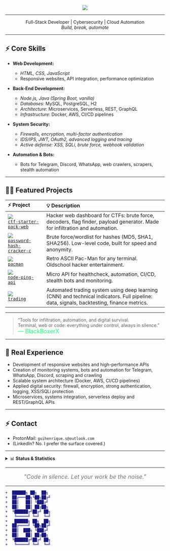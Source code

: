 <p align="center"><img src="https://skillicons.dev/icons?i=python,java,spring,js,nodejs,flask,linux,docker,bash,git,postgres,mysql,aws" /></p>

---
<p align="center">
  Full-Stack Developer | Cybersecurity | Cloud Automation<br>
  <i>Build, break, automate</i>
</p>

---

## ⚡️ **Core Skills**

- **Web Development:**  
  - *HTML, CSS, JavaScript*
  - Responsive websites, API integration, performance optimization

- **Back-End Development:**  
  - *Node.js, Java (Spring Boot, vanilla)*
  - *Databases*: MySQL, PostgreSQL, H2
  - *Architecture*: Microservices, Serverless, REST, GraphQL
  - *Infrastructure*: Docker, AWS, CI/CD pipelines

- **System Security:**  
  - *Firewalls, encryption, multi-factor authentication*
  - *IDS/IPS, JWT, OAuth2, advanced logging and tracing*
  - *Active defense: XSS, SQLi, brute force, webhook validation*

- **Automation & Bots:**  
  - Bots for Telegram, Discord, WhatsApp, web crawlers, scrapers, stealth automation

---

## 🏴‍☠️ **Featured Projects**

| ⚡ Project | 💡 Description |
|:---|:---|
| <img src="https://img.shields.io/badge/CTF%20Starter%20Pack-23272c?logo=codewars&logoColor=23ff7f&style=flat-square"> <br> [`ctf-starter-pack-web`](https://github.com/BlackBoxerX/ctf-starter-pack-web) | Hacker web dashboard for CTFs: brute force, decoders, flag finder, payload generator. Made for infiltration and automation. |
| <img src="https://img.shields.io/badge/Password%20Hash%20Cracker-23272c?logo=gnubash&logoColor=23ff7f&style=flat-square"> <br> [`password-hash-cracker-c`](https://github.com/BlackBoxerX/password-hash-cracker-c) | Brute force/wordlist for hashes (MD5, SHA1, SHA256). Low-level code, built for speed and anonymity. |
| <img src="https://img.shields.io/badge/Pac--Man%20Terminal-23272c?logo=linux&logoColor=23ff7f&style=flat-square"> <br> [`pacman`](https://github.com/BlackBoxerX/pacman) | Retro ASCII Pac-Man for any terminal. Oldschool hacker entertainment. |
| <img src="https://img.shields.io/badge/Node%20Ping%20API-23272c?logo=nodedotjs&logoColor=23ff7f&style=flat-square"> <br> [`node-ping-api`](https://github.com/BlackBoxerX/node-ping-api) | Micro API for healthcheck, automation, CI/CD, stealth bots and monitoring. |
| <img src="https://img.shields.io/badge/Trading%20Automation-23272c?logo=python&logoColor=23ff7f&style=flat-square"> <br> [`trading`](https://github.com/BlackBoxerX/trading) | Automated trading system using deep learning (CNN) and technical indicators. Full pipeline: data, signals, backtesting, finance metrics. |

---

> “Tools for infiltration, automation, and digital survival.  
> Terminal, web or code: everything under control, always in silence.”  
> <span style="color:#23ff7f;font-size:18px;">— BlackBoxerX</span>

---

## 🧬 **Real Experience**

- Development of responsive websites and high-performance APIs
- Creation of monitoring systems, bots and automation for Telegram, WhatsApp, Discord, scraping and crawling
- Scalable system architecture (Docker, AWS, CI/CD pipelines)
- Applied digital security: firewall, encryption, strong authentication, logging, XSS/SQLi protection
- Microservices, systems integration, serverless deploy and REST/GraphQL APIs

---

## ⚡️ **Contact**
- ProtonMail: `guihenrique.s@outlook.com`
- (LinkedIn? No. I prefer the surface covered.)

---

<details>
  <summary>📊 <b>Status & Statistics</b></summary>
  <br>
  <img src="https://github-readme-stats.vercel.app/api?username=BlackBoxerX&show_icons=true&theme=radical" width="48%" />
  <img src="https://github-readme-streak-stats.herokuapp.com/?user=BlackBoxerX&theme=radical" width="48%" />
</details>


---

<p align="center" style="font-size:18px;font-style:italic;opacity:0.6;">
  "Code in silence. Let your work be the noise."
</p>

---

```diff
+  ██████╗ ██╗  ██╗
+  ██╔═══██╗╚██╗██╔╝
+  ██║   ██║ ╚███╔╝ 
+  ██║   ██║ ██╔██╗ 
+  ╚██████╔╝██╔╝ ██╗
+   ╚═════╝ ╚═╝  ╚═╝
+   ██████╗ ██╗  ██╗
+  ██╔════╝ ╚██╗██╔╝
+  ██║  ███╗ ╚███╔╝ 
+  ██║   ██║ ██╔██╗ 
+  ╚██████╔╝██╔╝ ██╗
+   ╚═════╝ ╚═╝  ╚═╝
```




